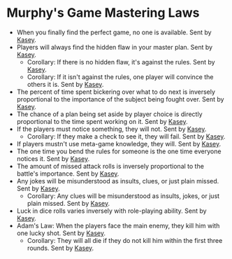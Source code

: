 # Murphy's Game Mastering Laws

* When you finally find the perfect game, no one is available. Sent by [Kasey](mailto:punk.ey@verizon.net).  
* Players will always find the hidden flaw in your master plan. Sent by [Kasey](mailto:punk.ey@verizon.net).  
  * Corollary: If there is no hidden flaw, it's against the rules. Sent by [Kasey](mailto:punk.ey@verizon.net).  
  * Corollary: If it isn't against the rules, one player will convince the others it is. Sent by [Kasey](mailto:punk.ey@verizon.net).  
* The percent of time spent bickering over what to do next is inversely proportional to the importance of the subject being fought over. Sent by [Kasey](mailto:punk.ey@verizon.net).  
* The chance of a plan being set aside by player choice is directly proportional to the time spent working on it. Sent by [Kasey](mailto:punk.ey@verizon.net).  
* If the players must notice something, they will not. Sent by [Kasey](mailto:punk.ey@verizon.net).  
  * Corollary: If they make a check to see it, they will fail. Sent by [Kasey](mailto:punk.ey@verizon.net).  
* If players mustn't use meta-game knowledge, they will. Sent by [Kasey](mailto:punk.ey@verizon.net).  
* The one time you bend the rules for someone is the one time everyone notices it. Sent by [Kasey](mailto:punk.ey@verizon.net).  
* The amount of missed attack rolls is inversely proportional to the battle's importance. Sent by [Kasey](mailto:punk.ey@verizon.net).  
* Any jokes will be misunderstood as insults, clues, or just plain missed. Sent by [Kasey](mailto:punk.ey@verizon.net).  
  * Corollary: Any clues will be misunderstood as insults, jokes, or just plain missed. Sent by [Kasey](mailto:punk.ey@verizon.net).  
* Luck in dice rolls varies inversely with role-playing ability. Sent by [Kasey](mailto:punk.ey@verizon.net).  
* Adam's Law: When the players face the main enemy, they kill him with one lucky shot. Sent by [Kasey](mailto:punk.ey@verizon.net).  
  * Corollary: They will all die if they do not kill him within the first three rounds. Sent by [Kasey](mailto:punk.ey@verizon.net).
